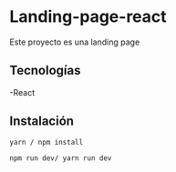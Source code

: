 # Landing-page-react

Este proyecto es una landing page

## Tecnologías

-React

## Instalación
 
 ```
 yarn / npm install

npm run dev/ yarn run dev
 ```
